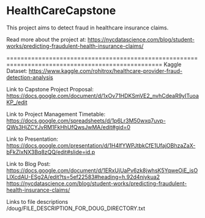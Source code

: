 # HealthCareCapstone

This project aims to detect fraud in healthcare insurance claims.

Read more about the project at:
https://nycdatascience.com/blog/student-works/predicting-fraudulent-health-insurance-claims/

==================================================================================================
Kaggle Dataset:
https://www.kaggle.com/rohitrox/healthcare-provider-fraud-detection-analysis

Link to Capstone Project Proposal:
https://docs.google.com/document/d/1xOv71HDKSmVE2_nvhCdeaR9yITuoaKP_/edit

Link to Project Management Timetable:
https://docs.google.com/spreadsheets/d/1p6Lr3M50wxq7uvp-QWs3HjZCYJvRM1FkHhUfQwsJwMA/edit#gid=0

Link to Presentation:
https://docs.google.com/presentation/d/1H4lfYWPJtbkCfE1UfajOBhzaZaX-bFkZIxNX3Bq8zQQ/edit#slide=id.p

Link to Blog Post:
https://docs.google.com/document/d/1ERxUjUaPv6zk8jwhsK5YqweOiE_isOLIXcdAU-ESg2A/edit?ts=5ef22583#heading=h.92d4niykua2
https://nycdatascience.com/blog/student-works/predicting-fraudulent-health-insurance-claims/

Links to file descriptions
/doug/FILE_DESCRIPTION_FOR_DOUG_DIRECTORY.txt
